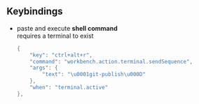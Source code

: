 ## Keybindings

- paste and execute **shell command**    
  requires a terminal to exist
    ```powershell
    {
        "key": "ctrl+alt+r",
        "command": "workbench.action.terminal.sendSequence",
        "args": {
            "text": "\u0001git-publish\u000D"
        },
        "when": "terminal.active"
    },
    ```
